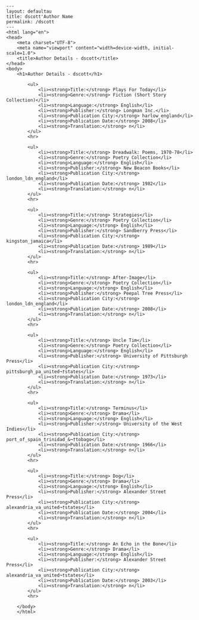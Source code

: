 
    ---
    layout: defaultau
    title: dscott'Author Name 
    permalink: /dscott
    ---
    <html lang="en">
    <head>
        <meta charset="UTF-8">
        <meta name="viewport" content="width=device-width, initial-scale=1.0">
        <title>Author Details - dscott</title>
    </head>
    <body>
        <h1>Author Details - dscott</h1>
        
            <ul>
                <li><strong>Title:</strong> Plays For Today</li>
                <li><strong>Genre:</strong> Fiction (Short Story Collection)</li>
                <li><strong>Language:</strong> English</li>
                <li><strong>Publisher:</strong> Longman Inc.</li>
                <li><strong>Publication City:</strong> harlow_england</li>
                <li><strong>Publication Date:</strong> 2008</li>
                <li><strong>Translation:</strong> n</li>
            </ul>
            <hr>
            
            <ul>
                <li><strong>Title:</strong> Dreadwalk: Poems, 1970-78</li>
                <li><strong>Genre:</strong> Poetry Collection</li>
                <li><strong>Language:</strong> English</li>
                <li><strong>Publisher:</strong> New Beacon Books</li>
                <li><strong>Publication City:</strong> london_ldn_england</li>
                <li><strong>Publication Date:</strong> 1982</li>
                <li><strong>Translation:</strong> n</li>
            </ul>
            <hr>
            
            <ul>
                <li><strong>Title:</strong> Strategies</li>
                <li><strong>Genre:</strong> Poetry Collection</li>
                <li><strong>Language:</strong> English</li>
                <li><strong>Publisher:</strong> Sandberry Press</li>
                <li><strong>Publication City:</strong> kingston_jamaica</li>
                <li><strong>Publication Date:</strong> 1989</li>
                <li><strong>Translation:</strong> n</li>
            </ul>
            <hr>
            
            <ul>
                <li><strong>Title:</strong> After-Image</li>
                <li><strong>Genre:</strong> Poetry Collection</li>
                <li><strong>Language:</strong> English</li>
                <li><strong>Publisher:</strong> Peepal Tree Press</li>
                <li><strong>Publication City:</strong> london_ldn_england</li>
                <li><strong>Publication Date:</strong> 2008</li>
                <li><strong>Translation:</strong> n</li>
            </ul>
            <hr>
            
            <ul>
                <li><strong>Title:</strong> Uncle Tim</li>
                <li><strong>Genre:</strong> Poetry Collection</li>
                <li><strong>Language:</strong> English</li>
                <li><strong>Publisher:</strong> University of Pittsburgh Press</li>
                <li><strong>Publication City:</strong> pittsburgh_pa_united¬†states</li>
                <li><strong>Publication Date:</strong> 1973</li>
                <li><strong>Translation:</strong> n</li>
            </ul>
            <hr>
            
            <ul>
                <li><strong>Title:</strong> Terminus</li>
                <li><strong>Genre:</strong> Drama</li>
                <li><strong>Language:</strong> English</li>
                <li><strong>Publisher:</strong> University of the West Indies</li>
                <li><strong>Publication City:</strong> port_of_spain_trinidad_&¬†tobago</li>
                <li><strong>Publication Date:</strong> 1966</li>
                <li><strong>Translation:</strong> n</li>
            </ul>
            <hr>
            
            <ul>
                <li><strong>Title:</strong> Dog</li>
                <li><strong>Genre:</strong> Drama</li>
                <li><strong>Language:</strong> English</li>
                <li><strong>Publisher:</strong> Alexander Street Press</li>
                <li><strong>Publication City:</strong> alexandria_va_united¬†states</li>
                <li><strong>Publication Date:</strong> 2004</li>
                <li><strong>Translation:</strong> n</li>
            </ul>
            <hr>
            
            <ul>
                <li><strong>Title:</strong> An Echo in the Bone</li>
                <li><strong>Genre:</strong> Drama</li>
                <li><strong>Language:</strong> English</li>
                <li><strong>Publisher:</strong> Alexander Street Press</li>
                <li><strong>Publication City:</strong> alexandria_va_united¬†states</li>
                <li><strong>Publication Date:</strong> 2003</li>
                <li><strong>Translation:</strong> n</li>
            </ul>
            <hr>
            
        </body>
        </html>
        